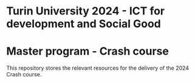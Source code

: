 # Turin University 2024 - ICT for development and Social Good
# Master program - Crash course

This repository stores the relevant resources for the delivery of the 2024 Crash course.
